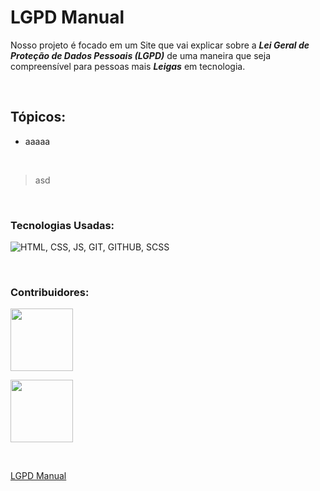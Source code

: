 # LGPD Manual

<p> Nosso projeto é focado em um Site que vai explicar sobre a <strong><em>Lei Geral de Proteção de Dados Pessoais (LGPD)</em></strong>
de uma maneira que seja compreensível para pessoas mais <strong><em>Leigas</em></strong> em tecnologia. </p>
<br>

<h2>Tópicos:</h2>

<ul>
  <li>aaaaa</li>
</ul>

<br>

>asd

<br>

### Tecnologias Usadas:
![HTML, CSS, JS, GIT, GITHUB, SCSS](https://skillicons.dev/icons?i=html,css,js,git,github,scss)

<br>

### Contribuidores:
<a href='https://github.com/RhoanBarioni' target='_blank' title='Rhoan'><img src="https://github.com/user-attachments/assets/aacf5479-484d-41c8-98ae-ba58db475cda" width="100"/></a>

<a href='https://github.com/LucasBXavier' target='_blank' title='Lucas'><img src="https://avatars.githubusercontent.com/u/90784883?v=4" width="100"/></a>

<br>

[LGPD Manual](LINK)